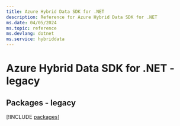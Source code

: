 ```yaml
---
title: Azure Hybrid Data SDK for .NET
description: Reference for Azure Hybrid Data SDK for .NET
ms.date: 04/05/2024
ms.topic: reference
ms.devlang: dotnet
ms.service: hybriddata
---
```

# Azure Hybrid Data SDK for .NET - legacy
## Packages - legacy
[!INCLUDE [packages](hybrid-data-index.md)]